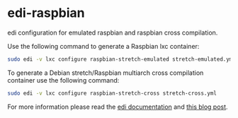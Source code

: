 # edi-raspbian

edi configuration for emulated raspbian and raspbian cross compilation.

Use the following command to generate a Raspbian lxc container:

``` bash
sudo edi -v lxc configure raspbian-stretch-emulated stretch-emulated.yml
```

To generate a Debian stretch/Raspbian multiarch cross compilation container use the following command:

``` bash
sudo edi -v lxc configure raspbian-stretch-cross stretch-cross.yml
```

For more information please read the [edi documentation](http://docs.get-edi.io) and 
[this blog post](http://www.get-edi.io/Cross-Compiling-for-Raspbian/).
